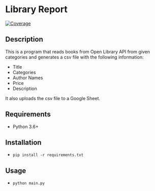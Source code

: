 # Library Report

[![Coverage](https://img.shields.io/badge/coverage-72%25-brightgreen)](coverage_report_url)


## Description

This is a program that reads books from Open Library API from given categories
and generates a csv file with the following information:

- Title
- Categories
- Author Names
- Price
- Description

It also uploads the csv file to a Google Sheet.

## Requirements
- Python 3.6+

## Installation
- `pip install -r requirements.txt`

## Usage

- `python main.py`